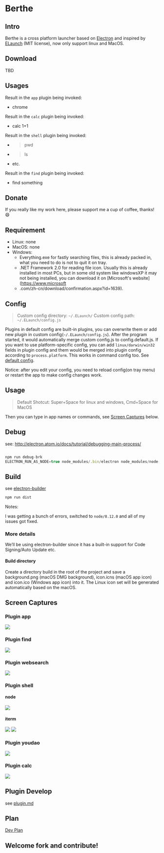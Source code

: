 # Berthe

## Intro

Berthe is a cross platform launcher based on [Electron](https://github.com/electron/electron) and inspired by [ELaunch](https://github.com/zaaack/ELaunch) (MIT license), now only support linux and MacOS.

## Download

TBD

## Usages

Result in the `app` plugin being invoked:

- chrome

Result in the `calc` plugin being invoked:

- calc 1+1

Result in the `shell` plugin being invoked:

- > pwd
- > ls
- etc.

Result in the `find` plugin being invoked:

- find something

## Donate

If you really like my work here, please support me a cup of coffee, thanks! :smile:

## Requirement

* Linux: none
* MacOS: none
* Windows:
  * Everything.exe for fastly searching files, this is already packed in, what you need to do is not to quit it on tray.
  * .NET Framework 2.0 for reading file icon. Usually this is already installed in most PCs, but in some old system like windowsXP it may not being installed, you can download it on [Microsoft's website](https://www.microsoft
  * .com/zh-cn/download/confirmation.aspx?id=1639).

## Config

> Custom config directory: `~/.ELaunch/`
> Custom config path: `~/.ELaunch/config.js`

Plugins in default config are built-in plugins, you can overwrite them or add new plugin in custom config(`~/.ELaunch/config.js`). After the program started, it would automatically merge custom config.js to config.default.js. If you want to use platform-specific config, you can add `linux/darwin/win32` fields in plugin config and them would be merged into plugin config according to `process.platform`. This works in command config too. See [default config](app/config/config.default.js).

Notice: after you edit your config, you need to reload config(on tray menu) or restart the app to make config changes work.

## Usage

>Default Shotcut: Super+Space for linux and windows, Cmd+Space for MacOS

Then you can type in app names or commands, see [Screen Captures](#screen-captures) below.

## Debug

see: http://electron.atom.io/docs/tutorial/debugging-main-process/

```js

npm run debug-brk
ELECTRON_RUN_AS_NODE=true node_modules/.bin/electron node_modules/node-inspector/bin/inspector.js

```

## Build

see [electron-builder](https://github.com/electron-userland/electron-builder)

```js
npm run dist
```

Notes:

I was getting a bunch of errors, switched to `node/8.12.0` and all of my issues got fixed.

### More details

We’ll be using electron-builder since it has a built-in support for Code Signing/Auto Update etc.

#### Build directory

Create a directory build in the root of the project and save a background.png (macOS DMG background), icon.icns (macOS app icon) and icon.ico (Windows app icon) into it. The Linux icon set will be generated automatically based on the macOS.

## Screen Captures

### Plugin app

![](https://raw.githubusercontent.com/zaaack/ELaunch/master/docs/captures/app.jpg)

### Plugin find

![](https://raw.githubusercontent.com/zaaack/ELaunch/master/docs/captures/find.jpg)


### Plugin websearch

![](https://raw.githubusercontent.com/zaaack/ELaunch/master/docs/captures/search.jpg)



### Plugin shell

#### node
![](https://raw.githubusercontent.com/zaaack/ELaunch/master/docs/captures/shell1.jpg)

#### iterm
![](https://raw.githubusercontent.com/zaaack/ELaunch/master/docs/captures/shell2.jpg)
![](https://raw.githubusercontent.com/zaaack/ELaunch/master/docs/captures/shell3.jpg)


### Plugin youdao

![](https://raw.githubusercontent.com/zaaack/ELaunch/master/docs/captures/youdao.jpg)

### Plugin calc

![](https://raw.githubusercontent.com/zaaack/ELaunch/master/docs/captures/calc.jpg)

## Plugin Develop

see [plugin.md](https://github.com/zaaack/ELaunch/wiki/Plugin-Development)

## Plan

[Dev Plan](https://github.com/zaaack/ELaunch/issues/1)


## Welcome fork and contribute!
